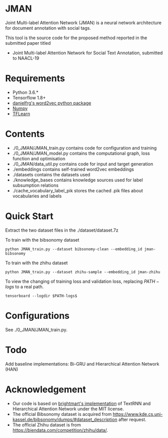 # JMAN
Joint Multi-label Attention Network (JMAN) is a neural network architecture for document annotation with social tags.

This tool is the source code for the proposed method reported in the submitted paper titled
* Joint Multi-label Attention Network for Social Text Annotation, submitted to NAACL-19

# Requirements
* Python 3.6.*
* Tensorflow 1.8+
* [danielfrg's word2vec python package](https://github.com/danielfrg/word2vec)
* [Numpy](http://www.numpy.org/)
* [TFLearn](http://tflearn.org/)

# Contents
* ./0_JMAN/JMAN_train.py contains code for configuration and training
* ./0_JMAN/JMAN_model.py contains the computational graph, loss function and optimisation
* ./0_JMAN/data_util.py contains code for input and target generation
* ./embeddings contains self-trained word2vec embeddings
* ./datasets contains the datasets used
* ./knowledge_bases contains knowledge sources used for label subsumption relations
* ./cache_vocabulary_label_pik stores the cached .pik files about vocabularies and labels

# Quick Start
Extract the two dataset files in the ./dataset/dataset.7z

To train with the bibsonomy dataset
```
python JMAN_train.py --dataset bibsonomy-clean --embedding_id jman-bibsonomy
```

To train with the zhihu dataset
```
python JMAN_train.py --dataset zhihu-sample --embedding_id jman-zhihu
```

To view the changing of training loss and validation loss, replacing $PATH-logs$ to a real path.
```
tensorboard --logdir $PATH-logs$
```

# Configurations
See ./0_JMAN/JMAN_train.py.

# Todo 
Add baseline implementations: Bi-GRU and Hierarchical Attention Network (HAN)

# Acknowledgement
* Our code is based on [brightmart's implementation](https://github.com/brightmart/text_classification) of TextRNN and Hierarchical Attention Network under the MIT license.
* The official Bibsonomy dataset is acquired from https://www.kde.cs.uni-kassel.de/bibsonomy/dumps/#dataset_description after request.
* The official Zhihu dataset is from https://biendata.com/competition/zhihu/data/.
